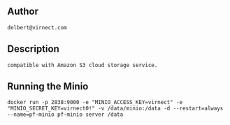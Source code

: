 ## Author

```
delbert@virnect.com
```

## Description

```
compatible with Amazon S3 cloud storage service.
```

## Running the Minio

```
docker run -p 2838:9000 -e "MINIO_ACCESS_KEY=virnect" -e "MINIO_SECRET_KEY=virnect0!" -v /data/minio:/data -d --restart=always --name=pf-minio pf-minio server /data
```
